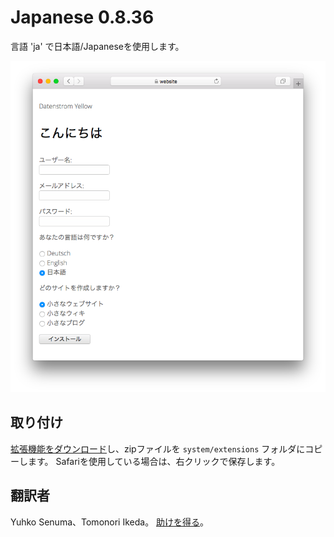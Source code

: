 # Japanese 0.8.36

言語 'ja' で日本語/Japaneseを使用します。

<p align="center"><img src="japanese-screenshot.png?raw=true" alt="Screenshot"></p>

## 取り付け

[拡張機能をダウンロード](https://github.com/datenstrom/yellow-extensions/raw/main/downloads/japanese.zip)し、zipファイルを `system/extensions` フォルダにコピーします。 Safariを使用している場合は、右クリックで保存します。

## 翻訳者

Yuhko Senuma、Tomonori Ikeda。 [助けを得る](https://datenstrom.se/yellow/help/)。
